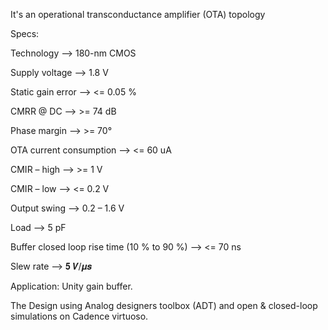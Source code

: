 It's an operational transconductance amplifier (OTA) topology 

Specs:

Technology --> 180-nm CMOS

Supply voltage --> 1.8 V

Static gain error --> <= 0.05 %

CMRR @ DC --> >= 74 dB

Phase margin --> >= 70°

OTA current consumption --> <= 60 uA

CMIR – high --> >= 1 V

CMIR – low --> <= 0.2 V

Output swing --> 0.2 – 1.6 V

Load --> 5 pF

Buffer closed loop rise time (10 % to 90 %) --> <= 70 ns

Slew rate --> 𝟓 𝑽/𝝁𝒔

Application:
Unity gain buffer.

The Design using Analog designers toolbox (ADT) and open & closed-loop simulations on Cadence virtuoso.
